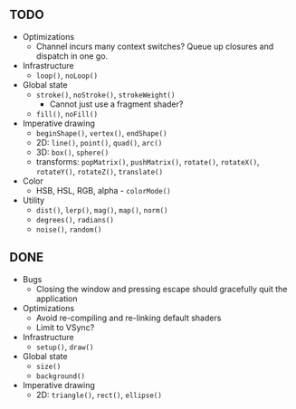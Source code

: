 ## TODO

* Optimizations
    * Channel incurs many context switches? Queue up closures and dispatch in one go.
* Infrastructure
    * `loop()`, `noLoop()`
* Global state
    * `stroke()`, `noStroke()`, `strokeWeight()`
        * Cannot just use a fragment shader?
    * `fill()`, `noFill()`
* Imperative drawing
    * `beginShape()`, `vertex()`, `endShape()`
    * 2D: `line()`, `point()`, `quad()`, `arc()`
    * 3D: `box()`, `sphere()`
    * transforms: `popMatrix()`, `pushMatrix()`, `rotate()`, `rotateX()`, `rotateY()`, `rotateZ()`, `translate()`
* Color
    * HSB, HSL, RGB, alpha - `colorMode()`
* Utility
    * `dist()`, `lerp()`, `mag()`, `map()`, `norm()`
    * `degrees()`, `radians()`
    * `noise()`, `random()`

## DONE

* Bugs
    * Closing the window and pressing escape should gracefully quit the application
* Optimizations
    * Avoid re-compiling and re-linking default shaders
    * Limit to VSync?
* Infrastructure
    * `setup()`, `draw()`
* Global state
    * `size()`
    * `background()`
* Imperative drawing
    * 2D: `triangle()`, `rect()`, `ellipse()`